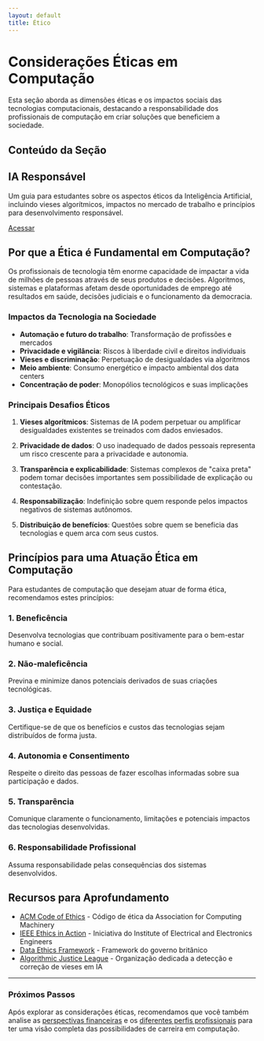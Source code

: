 ```yaml
---
layout: default
title: Ético
---
```


# Considerações Éticas em Computação

Esta seção aborda as dimensões éticas e os impactos sociais das tecnologias computacionais, destacando a responsabilidade dos profissionais de computação em criar soluções que beneficiem a sociedade.

## Conteúdo da Seção

<div class="grid-container">
  <div class="content-card">
    <h2>IA Responsável</h2>
    <p>Um guia para estudantes sobre os aspectos éticos da Inteligência Artificial, incluindo vieses algorítmicos, impactos no mercado de trabalho e princípios para desenvolvimento responsável.</p>
    <a href="{{ '/etico/ia-responsavel' | relative_url }}" class="btn">Acessar</a>
  </div>
</div>

## Por que a Ética é Fundamental em Computação?

Os profissionais de tecnologia têm enorme capacidade de impactar a vida de milhões de pessoas através de seus produtos e decisões. Algoritmos, sistemas e plataformas afetam desde oportunidades de emprego até resultados em saúde, decisões judiciais e o funcionamento da democracia.

### Impactos da Tecnologia na Sociedade

- **Automação e futuro do trabalho**: Transformação de profissões e mercados
- **Privacidade e vigilância**: Riscos à liberdade civil e direitos individuais
- **Vieses e discriminação**: Perpetuação de desigualdades via algoritmos
- **Meio ambiente**: Consumo energético e impacto ambiental dos data centers
- **Concentração de poder**: Monopólios tecnológicos e suas implicações

### Principais Desafios Éticos

1. **Vieses algorítmicos**: Sistemas de IA podem perpetuar ou amplificar desigualdades existentes se treinados com dados enviesados.

2. **Privacidade de dados**: O uso inadequado de dados pessoais representa um risco crescente para a privacidade e autonomia.

3. **Transparência e explicabilidade**: Sistemas complexos de "caixa preta" podem tomar decisões importantes sem possibilidade de explicação ou contestação.

4. **Responsabilização**: Indefinição sobre quem responde pelos impactos negativos de sistemas autônomos.

5. **Distribuição de benefícios**: Questões sobre quem se beneficia das tecnologias e quem arca com seus custos.

## Princípios para uma Atuação Ética em Computação

Para estudantes de computação que desejam atuar de forma ética, recomendamos estes princípios:

### 1. Beneficência
Desenvolva tecnologias que contribuam positivamente para o bem-estar humano e social.

### 2. Não-maleficência
Previna e minimize danos potenciais derivados de suas criações tecnológicas.

### 3. Justiça e Equidade
Certifique-se de que os benefícios e custos das tecnologias sejam distribuídos de forma justa.

### 4. Autonomia e Consentimento
Respeite o direito das pessoas de fazer escolhas informadas sobre sua participação e dados.

### 5. Transparência
Comunique claramente o funcionamento, limitações e potenciais impactos das tecnologias desenvolvidas.

### 6. Responsabilidade Profissional
Assuma responsabilidade pelas consequências dos sistemas desenvolvidos.

## Recursos para Aprofundamento

- [ACM Code of Ethics](https://www.acm.org/code-of-ethics) - Código de ética da Association for Computing Machinery
- [IEEE Ethics in Action](https://ethicsinaction.ieee.org/) - Iniciativa do Institute of Electrical and Electronics Engineers
- [Data Ethics Framework](https://www.gov.uk/government/publications/data-ethics-framework) - Framework do governo britânico
- [Algorithmic Justice League](https://www.ajl.org/) - Organização dedicada a detecção e correção de vieses em IA

---

### Próximos Passos

Após explorar as considerações éticas, recomendamos que você também analise as [perspectivas financeiras](/financeiro/) e os [diferentes perfis profissionais](/carreiras/) para ter uma visão completa das possibilidades de carreira em computação.
